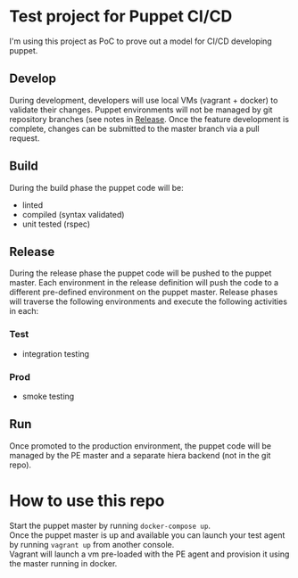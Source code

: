 # Test project for Puppet CI/CD
I'm using this project as PoC to prove out a model for CI/CD developing puppet.

## Develop
During development, developers will use local VMs (vagrant + docker) to validate their changes. Puppet environments will not be managed by git repository branches (see notes in [Release](#release). Once the feature development is complete, changes can be submitted to the master branch via a pull request.

## Build
During the build phase the puppet code will be:
* linted
* compiled (syntax validated)
* unit tested (rspec)

## Release
During the release phase the puppet code will be pushed to the puppet master. Each environment in the release definition will push the code to a different pre-defined environment on the puppet master. Release phases will traverse the following environments and execute the following activities in each:

  ### Test
  * integration testing

  ### Prod
  * smoke testing

## Run
Once promoted to the production environment, the puppet code will be managed by the PE master and a separate hiera backend (not in the git repo).

# How to use this repo
Start the puppet master by running ```docker-compose up```.  
Once the puppet master is up and available you can launch your test agent by running ```vagrant up``` from another console.  
Vagrant will launch a vm pre-loaded with the PE agent and provision it using the master running in docker.  